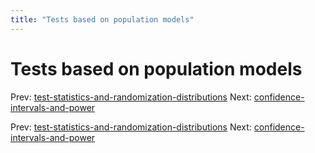 ```yaml
---
title: "Tests based on population models"
---
```


# Tests based on population models

Prev: [test-statistics-and-randomization-distributions](test-statistics-and-randomization-distributions.md)
Next: [confidence-intervals-and-power](confidence-intervals-and-power.md)

Prev: [test-statistics-and-randomization-distributions](test-statistics-and-randomization-distributions.md)
Next: [confidence-intervals-and-power](confidence-intervals-and-power.md)
